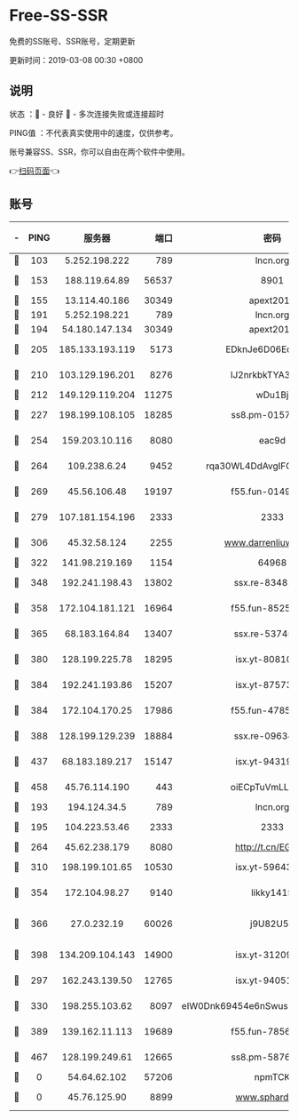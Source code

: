 # Free-SS-SSR

免费的SS账号、SSR账号，定期更新

更新时间：2019-03-08 00:30 +0800

## 说明

状态     ：🙂 - 良好 🙁 - 多次连接失败或连接超时

PING值   ：不代表真实使用中的速度，仅供参考。

账号兼容SS、SSR，你可以自由在两个软件中使用。

👉[扫码页面](https://liesauer.github.io/Free-SS-SSR/)👈

## 账号

|-|PING|服务器|端口|密码|加密方式|区域|
|:----:|:----:|:-----:|-----:|:----:|:----:|:----:|
|🙂|103|5.252.198.222|789|lncn.org|rc4|JP|
|🙂|153|188.119.64.89|56537|8901|aes-256-cfb|RU|
|🙂|155|13.114.40.186|30349|apext2019|chacha20|JP|
|🙂|191|5.252.198.221|789|lncn.org|rc4|JP|
|🙂|194|54.180.147.134|30349|apext2019|chacha20|KR|
|🙂|205|185.133.193.119|5173|EDknJe6D06EoWDaw|aes-256-cfb|US|
|🙂|210|103.129.196.201|8276|lJ2nrkbkTYA30wv0|aes-256-cfb|US|
|🙂|212|149.129.119.204|11275|wDu1Bj|rc4-md5|HK|
|🙂|227|198.199.108.105|18285|ss8.pm-01574549|aes-256-cfb|US|
|🙂|254|159.203.10.116|8080|eac9d|aes-256-cfb|CA|
|🙂|264|109.238.6.24|9452|rqa30WL4DdAvgIFG6Fs3znzTa|aes-256-cfb|FR|
|🙂|269|45.56.106.48|19197|f55.fun-01494565|aes-256-cfb|US|
|🙂|279|107.181.154.196|2333|2333|aes-256-cfb|US|
|🙂|306|45.32.58.124|2255|www.darrenliuwei.com|aes-256-cfb|JP|
|🙂|322|141.98.219.169|1154|64968|chacha20|US|
|🙂|348|192.241.198.43|13802|ssx.re-83481697|aes-256-cfb|US|
|🙂|358|172.104.181.121|16964|f55.fun-85258208|aes-256-cfb|SG|
|🙂|365|68.183.164.84|13407|ssx.re-53745129|aes-256-cfb|US|
|🙂|380|128.199.225.78|18295|isx.yt-80810845|aes-256-cfb|SG|
|🙂|384|192.241.193.86|15207|isx.yt-87573617|aes-256-cfb|US|
|🙂|384|172.104.170.25|17986|f55.fun-47859679|aes-256-cfb|SG|
|🙂|388|128.199.129.239|18884|ssx.re-09634960|aes-256-cfb|SG|
|🙂|437|68.183.189.217|15147|isx.yt-94319224|aes-256-cfb|SG|
|🙂|458|45.76.114.190|443|oiECpTuVmLLxk4Ts|aes-256-cfb|AU|
|🙂|193|194.124.34.5|789|lncn.org|rc4|JP|
|🙂|195|104.223.53.46|2333|2333|aes-256-cfb|US|
|🙂|264|45.62.238.179|8080|http://t.cn/EGJIyrl|rc4-md5|CA|
|🙂|310|198.199.101.65|10530|isx.yt-59643957|aes-256-cfb|US|
|🙂|354|172.104.98.27|9140|likky1415|aes-256-cfb|JP|
|🙂|366|27.0.232.19|60026|j9U82U53|xchacha20-ietf-poly1305|HK|
|🙂|398|134.209.104.143|14900|isx.yt-31209603|aes-256-cfb|SG|
|🙁|297|162.243.139.50|12765|isx.yt-94051711|aes-256-cfb|US|
|🙁|330|198.255.103.62|8097|eIW0Dnk69454e6nSwuspv9DmS201tQ0D|aes-256-cfb|US|
|🙁|389|139.162.11.113|19689|f55.fun-78561248|aes-256-cfb|SG|
|🙁|467|128.199.249.61|12665|ss8.pm-58768243|aes-256-cfb|SG|
|🙁|0|54.64.62.102|57206|npmTCK|rc4-md5|JP|
|🙁|0|45.76.125.90|8899|www.sphard.com|aes-256-cfb|AU|
